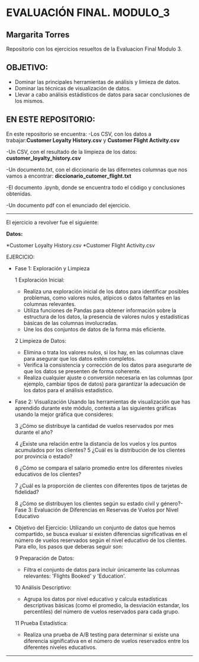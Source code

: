# EVALUACIÓN FINAL. MODULO_3



## Margarita Torres


Repositorio con los ejercicios resueltos de la Evaluacion Final Modulo 3. 

OBJETIVO:
---

- Dominar las principales herramientas de análisis y limieza de datos.
- Dominar las técnicas de visualización de datos.
- Llevar a cabo análisis estádisticos de datos para sacar conclusiones de los mismos.

EN ESTE REPOSITORIO:
---
  En este repositorio se encuentra:
  -Los CSV, con los datos a trabajar:__Customer Loyalty History.csv__ y __Customer Flight Activity.csv__
  
  -Un CSV, con el resultado de la limpieza de los datos: __customer_loyalty_history.csv__
  
  -Un documento.txt, con el diccionario de las difernetes columnas que nos vamos a encontrar: __diccionario_cutomer_flight.txt__
  
  -El documento .ipynb, donde se encuentra todo el código y conclusiones obtenidas.
  
  -Un documento pdf con el enunciado del ejercicio.
  
* * * * * * * * * * * * * * * * * * * * * * * * * * * * * * * * 
El ejercicio a revolver fue el siguiente:

**Datos:**

*Customer Loyalty History.csv
*Customer Flight Activity.csv

EJERCICIO:

- Fase 1: Exploración y Limpieza
  
   1 Exploración Inicial:
      
   - Realiza una exploración inicial de los datos para identificar posibles problemas, 
     como valores nulos, atípicos o datos faltantes en las columnas relevantes.
   - Utiliza funciones de Pandas para obtener información sobre la estructura de los 
     datos, la presencia de valores nulos y estadísticas básicas de las columnas 
     involucradas.
   - Une los dos conjuntos de datos de la forma más eficiente.
     
   2 Limpieza de Datos:
      
   - Elimina o trata los valores nulos, si los hay, en las columnas clave para asegurar 
     que los datos estén completos.
   - Verifica la consistencia y corrección de los datos para asegurarte de que los 
     datos se presenten de forma coherente.
   - Realiza cualquier ajuste o conversión necesaria en las columnas (por ejemplo, 
     cambiar tipos de datos) para garantizar la adecuación de los datos para el 
     análisis estadístico.
   
- Fase 2: Visualización
   Usando las herramientas de visualización que has aprendido durante este módulo, contesta a las 
   siguientes gráficas usando la mejor gráfica que consideres:
  
    3 ¿Cómo se distribuye la cantidad de vuelos reservados por mes durante el año?
  
    4 ¿Existe una relación entre la distancia de los vuelos y los puntos acumulados por los 
       clientes?
    5 ¿Cuál es la distribución de los clientes por provincia o estado?
  
    6 ¿Cómo se compara el salario promedio entre los diferentes niveles educativos de los 
       clientes?
  
    7 ¿Cuál es la proporción de clientes con diferentes tipos de tarjetas de fidelidad?
  
    8 ¿Cómo se distribuyen los clientes según su estado civil y género?- Fase 3: Evaluación de Diferencias en Reservas de Vuelos por Nivel Educativo


- Objetivo del Ejercicio:
  Utilizando un conjunto de datos que hemos compartido, se busca evaluar si existen diferencias 
  significativas en el número de vuelos reservados según el nivel educativo de los clientes. Para 
  ello, los pasos que deberas seguir son:

    9 Preparación de Datos:
     - Filtra el conjunto de datos para incluir únicamente las columnas relevantes: 
      'Flights Booked' y 'Education'.
    
    10 Análisis Descriptivo:
     - Agrupa los datos por nivel educativo y calcula estadísticas descriptivas básicas 
      (como el promedio, la desviación estandar, los percentiles) del número de vuelos 
      reservados para cada grupo.
    
     11 Prueba Estadística:
     - Realiza una prueba de A/B testing para determinar si existe una diferencia 
      significativa en el número de vuelos reservados entre los diferentes niveles 
      educativos.

---

